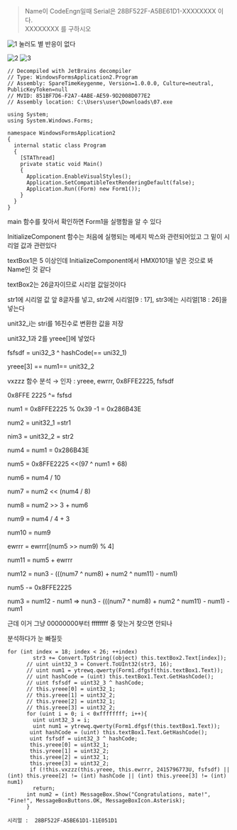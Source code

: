 > Name이 CodeEngn일때 Serial은 28BF522F-A5BE61D1-XXXXXXXX 이다.
> <br>XXXXXXXX 를 구하시오

![1](https://github.com/king-raccoon/Yoom/assets/78426205/621f9e15-2f2d-4517-89bb-801c137adb57)
눌러도 별 반응이 없다

![2](https://github.com/king-raccoon/Yoom/assets/78426205/782e5b78-1eb2-4e83-b728-92988f0cb3ec)
![3](https://github.com/king-raccoon/Yoom/assets/78426205/d296bb81-0803-44d2-8def-841acc442a8a)

```
// Decompiled with JetBrains decompiler
// Type: WindowsFormsApplication2.Program
// Assembly: SpareTimeKeygenme, Version=1.0.0.0, Culture=neutral, PublicKeyToken=null
// MVID: 851BF7D6-F2A7-4ABE-AE59-9D2008D077E2
// Assembly location: C:\Users\user\Downloads\07.exe

using System;
using System.Windows.Forms;

namespace WindowsFormsApplication2
{
  internal static class Program
  {
    [STAThread]
    private static void Main()
    {
      Application.EnableVisualStyles();
      Application.SetCompatibleTextRenderingDefault(false);
      Application.Run((Form) new Form1());
    }
  }
}
```

main 함수를 찾아서 확인하면 Form1을 실행함을 알 수 있다

InitializeComponent 함수는 처음에 실행되는 메세지 박스와 관련되어있고 그 밑이 시리얼 값과 관련있다

textBox1은 5 이상인데 InitializeComponent에서 HMX0101을 넣은 것으로 봐 Name인 것 같다

textBox2는 26글자이므로 시리얼 값일것이다

str1에 시리얼 값 앞 8글자를 넣고, str2에 시리얼[9 : 17], str3에는 시리얼[18 : 26]을 넣는다

unit32_i는 stri를 16진수로 변환한 값을 저장

unit32_1과 2를 yreee[]에 넣었다

fsfsdf = uni32_3 ^ hashCode(== uni32_1)

yreee[3] == num1== unit32_2

vxzzz 함수 분석 → 인자 : yreee, ewrrr, 0x8FFE2225, fsfsdf

0x8FFE 2225 ^= fsfsd

num1 = 0x8FFE2225 % 0x39 -1 = 0x286B43E

num2 = unit32_1 =str1

nim3 = unit32_2 = str2

num4 = num1 = 0x286B43E

num5 = 0x8FFE2225 <<(97 ^ num1 + 68)

num6 = num4 / 10

num7 = num2 << (num4 / 8)

num8 = num2 >> 3 + num6

num9 = num4 / 4 + 3

num10 = num9

ewrrr = ewrrr[(num5 >> num9) % 4]

num11 = num5 + ewrrr

num12 = nun3 - (((num7 ^ num8) + num2 ^ num11) - num1)

num5 -= 0x8FFE2225

num3 = num12 - num1 ⇒ nun3 - (((num7 ^ num8) + num2 ^ num11) - num1) - num1

근데 이거 그냥 00000000부터 ffffffff 중 맞는거 찾으면 안되나

분석하다가 눈 빠질듯

```
for (int index = 18; index < 26; ++index)
        str3 += Convert.TpString((object) this.textBox2.Text[index]);
      // uint uint32_3 = Convert.ToUInt32(str3, 16);
      // uint num1 = ytrewq.qwerty(Form1.dfgsf(this.textBox1.Text));
      // uint hashCode = (uint) this.textBox1.Text.GetHashCode();
      // uint fsfsdf = uint32_3 ^ hashCode;
      // this.yreee[0] = uint32_1;
      // this.yreee[1] = uint32_2;
      // this.yreee[2] = uint32_1;
      // this.yreee[3] = uint32_2;
      for (uint i = 0; i < 0xffffffff; i++){
        uint uint32_3 = i;
        uint num1 = ytrewq.qwerty(Form1.dfgsf(this.textBox1.Text));
       uint hashCode = (uint) this.textBox1.Text.GetHashCode();
       uint fsfsdf = uint32_3 ^ hashCode;
       this.yreee[0] = uint32_1;
       this.yreee[1] = uint32_2;
       this.yreee[2] = uint32_1;
       this.yreee[3] = uint32_2;
       if (!this.vxzzz(this.yreee, this.ewrrr, 2415796773U, fsfsdf) || (int) this.yreee[2] != (int) hashCode || (int) this.yreee[3] != (int) num1)
        return;
      int num2 = (int) MessageBox.Show("Congratulations, mate!", "Fine!", MessageBoxButtons.OK, MessageBoxIcon.Asterisk);
      }
```

`시리얼 :  28BF522F-A5BE61D1-11E051D1`
